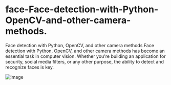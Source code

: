 # face-Face-detection-with-Python-OpenCV-and-other-camera-methods.
Face detection with Python, OpenCV, and other camera methods.Face detection with Python, OpenCV, and other camera methods has become an essential task in computer vision. Whether you're building an application for security, social media filters, or any other purpose, the ability to detect and recognize faces is key. 

![image](https://github.com/user-attachments/assets/3c14f52c-47d9-419c-8f90-a8b8e4038c72)
